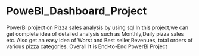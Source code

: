 # PoweBI_Dashboard_Project
PowerBi project on Pizza sales analysis by using sql 
In this project,we can get complete idea of detailed analysis such as Monthly,Daily pizza sales etc.
Also get an easy idea of Worst and Best seller,Revenues, total orders of various pizza categories.
Overall It is End-to-End PowerBi Project
